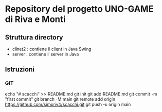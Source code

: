 # Repository del progetto UNO-GAME di Riva e Monti

## Struttura directory
- clinet2 : contiene il client in Java Swing
- server : contiene il server in Java

## Istruzioni

### GIT
echo "# scacchi" >> README.md
git init
git add README.md
git commit -m "first commit"
git branch -M main
git remote add origin https://github.com/simoriv4/scacchi.git
git push -u origin main
